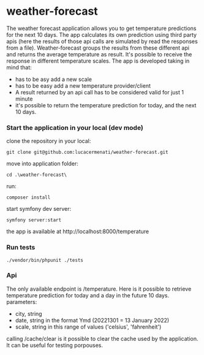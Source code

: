 # weather-forecast
The weather forecast application allows you to get temperature predictions for the next 10 days.
The app calculates its own prediction using third party apis (here the results of those api calls are simulated by read the responses from a file). Weather-forecast groups the results from these different api and returns the average temperature as result. It's possible to receive the response in different temperature scales.
The app is developed taking in mind that:
- has to be asy add a new scale
- has to be easy add a new temperature provider/client
- A result returned by an api call has to be considered valid for just 1 minute
- it's possible to return the temperature prediction for today, and the next 10 days.

### Start the application in your local (dev mode)
clone the repository in your local:

```git clone git@github.com:lucacermenati/weather-forecast.git```

move into application folder:

```cd .\weather-forecast\```

run:

```composer install```

start symfony dev server:

```symfony server:start```

the app is available at http://localhost:8000/temperature

### Run tests
```./vendor/bin/phpunit ./tests```

### Api
The only available endpoint is /temperature. Here is it possible to retrieve temperature prediction for today and a day in the future 10 days.
parameters:
- city, string
- date, string in the format Ymd (20221301 = 13 January 2022)
- scale, string in this range of values ('celsius', 'fahrenheit')


calling /cache/clear is it possible to clear the cache used by the application. It can be useful for testing porpouses.
